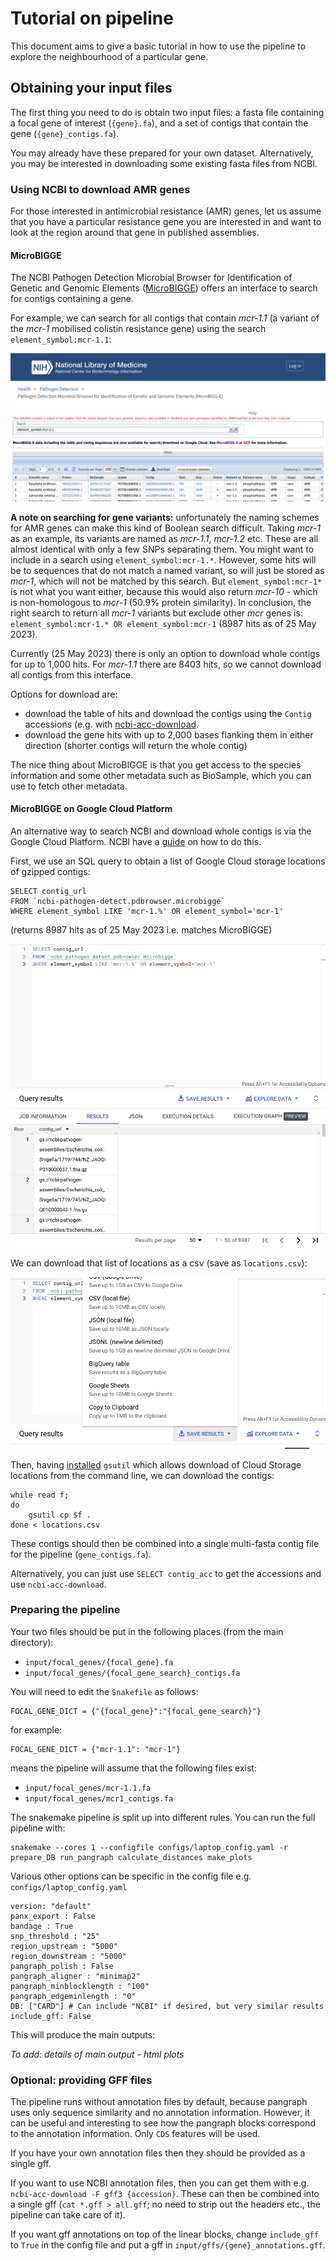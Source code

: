 # Tutorial on pipeline

This document aims to give a basic tutorial in how to use the pipeline to explore the neighbourhood of a particular gene. 

## Obtaining your input files

The first thing you need to do is obtain two input files: a fasta file containing a focal gene of interest (`{gene}.fa`), and a set of contigs that contain the gene (`{gene}_contigs.fa`). 

You may already have these prepared for your own dataset. Alternatively, you may be interested in downloading some existing fasta files from NCBI. 


### Using NCBI to download AMR genes

For those interested in antimicrobial resistance (AMR) genes, let us assume that you have a particular resistance gene you are interested in and want to look at the region around that gene in published assemblies. 

#### MicroBIGGE

The NCBI Pathogen Detection Microbial Browser for Identification of Genetic and Genomic Elements ([MicroBIGGE](https://www.ncbi.nlm.nih.gov/pathogens/microbigge/)) offers an interface to search for contigs containing a gene. 

For example, we can search for all contigs that contain *mcr-1.1* (a variant of the *mcr-1* mobilised colistin resistance gene) using the search `element_symbol:mcr-1.1`:

![](images/mcr1.1_search.png)

**A note on searching for gene variants:** unfortunately the naming schemes for AMR genes can make this kind of Boolean search difficult. Taking *mcr-1* as an example, its variants are named as *mcr-1.1*, *mcr-1.2* etc. These are all almost identical with only a few SNPs separating them. You might want to include in a search using `element_symbol:mcr-1.*`. However, some hits will be to sequences that do not match a named variant, so will just be stored as *mcr-1*, which will not be matched by this search. But `element_symbol:mcr-1*` is not what you want either, because this would also return *mcr-10* - which is non-homologous to *mcr-1* (50.9% protein similarity). In conclusion, the right search to return all *mcr-1* variants but exclude other *mcr* genes is: `element_symbol:mcr-1.* OR element_symbol:mcr-1` (8987 hits as of 25 May 2023).


Currently (25 May 2023) there is only an option to download whole contigs for up to 1,000 hits. For *mcr-1.1* there are 8403 hits, so we cannot download all contigs from this interface. 

Options for download are: 

* download the table of hits and download the contigs using the `Contig` accessions (e.g. with [ncbi-acc-download](https://github.com/kblin/ncbi-acc-download). 
* download the gene hits with up to 2,000 bases flanking them in either direction (shorter contigs will return the whole contig)

The nice thing about MicroBIGGE is that you get access to the species information and some other metadata such as BioSample, which you can use to fetch other metadata. 

#### MicroBIGGE on Google Cloud Platform

An alternative way to search NCBI and download whole contigs is via the Google Cloud Platform. NCBI have a [guide](https://www.ncbi.nlm.nih.gov/pathogens/docs/microbigge_gcp/) on how to do this. 

First, we use an SQL query to obtain a list of Google Cloud storage locations of gzipped contigs:

```
SELECT contig_url
FROM `ncbi-pathogen-detect.pdbrowser.microbigge`
WHERE element_symbol LIKE 'mcr-1.%' OR element_symbol='mcr-1'
```

(returns 8987 hits as of 25 May 2023 i.e. matches MicroBIGGE)

![](images/gcp_mcr1_query.png)

We can download that list of locations as a csv (save as `locations.csv`):

![](images/gcp_save_csv.png)


Then, having [installed](https://cloud.google.com/storage/docs/gsutil_install) `gsutil` which allows download of Cloud Storage locations from the command line, we can download the contigs:

```
while read f;
do
	gsutil cp $f .
done < locations.csv
``` 

These contigs should then be combined into a single multi-fasta contig file for the pipeline (`gene_contigs.fa`).

Alternatively, you can just use `SELECT contig_acc` to get the accessions and use `ncbi-acc-download`.



### Preparing the pipeline

Your two files should be put in the following places (from the main directory):

* `input/focal_genes/{focal_gene}.fa`
* `input/focal_genes/{focal_gene_search}_contigs.fa`

You will need to edit the `Snakefile` as follows:

```
FOCAL_GENE_DICT = {"{focal_gene}":"{focal_gene_search}"} 
```

for example:

```
FOCAL_GENE_DICT = {"mcr-1.1": "mcr-1"} 
```

means the pipeline will assume that the following files exist:

* `input/focal_genes/mcr-1.1.fa`
* `input/focal_genes/mcr1_contigs.fa`

The snakemake pipeline is split up into different rules. You can run the full pipeline with:

```
snakemake --cores 1 --configfile configs/laptop_config.yaml -r prepare_DB run_pangraph calculate_distances make_plots
```

Various other options can be specific in the config file e.g. `configs/laptop_config.yaml`


```
version: "default"
panx_export : False
bandage : True
snp_threshold : "25"
region_upstream : "5000"
region_downstream : "5000"
pangraph_polish : False
pangraph_aligner : "minimap2"
pangraph_minblocklength : "100"
pangraph_edgeminlength : "0"
DB: ["CARD"] # Can include "NCBI" if desired, but very similar results
include_gff: False
```

This will produce the main outputs:

*To add: details of main output - html plots*

### Optional: providing GFF files

The pipeline runs without annotation files by default, because pangraph uses only sequence similarity and no annotation information. However, it can be useful and interesting to see how the pangraph blocks correspond to the annotation information. Only `CDS` features will be used. 

If you have your own annotation files then they should be provided as a single gff. 

If you want to use NCBI annotation files, then you can get them with e.g. `ncbi-acc-download -F gff3 {accession}`. These can then be combined into a single gff (`cat *.gff > all.gff`; no need to strip out the headers etc., the pipeline can take care of it).

If you want gff annotations on top of the linear blocks, change `include_gff` to `True` in the config file and put a gff in `input/gffs/{gene}_annotations.gff`.







